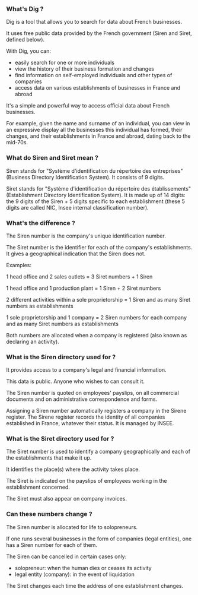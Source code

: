 ### What's Dig ?

Dig is a tool that allows you to search for data about French businesses.

It uses free public data provided by the French government (Siren and Siret, defined below).

With Dig, you can:

- easily search for one or more individuals
- view the history of their business formation and changes
- find information on self-employed individuals and other types of companies
- access data on various establishments of businesses in France and abroad

It's a simple and powerful way to access official data about French businesses.

For example, given the name and surname of an individual, you can view in an expressive display all the businesses this individual has formed, their changes, and their establishments in France and abroad, dating back to the mid-70s.

### What do Siren and Siret mean ?
Siren stands for "Système d'identification du répertoire des entreprises" (Business Directory Identification System). It consists of 9 digits.

Siret stands for "Système d'identification du répertoire des établissements" (Establishment Directory Identification System). It is made up of 14 digits: the 9 digits of the Siren + 5 digits specific to each establishment (these 5 digits are called NIC, Insee internal classification number).

### What's the difference ?
The Siren number is the company's unique identification number.

The Siret number is the identifier for each of the company's establishments. It gives a geographical indication that the Siren does not.

Examples:

1 head office and 2 sales outlets = 3 Siret numbers + 1 Siren

1 head office and 1 production plant = 1 Siren + 2 Siret numbers

2 different activities within a sole proprietorship = 1 Siren and as many Siret numbers as establishments

1 sole proprietorship and 1 company = 2 Siren numbers for each company and as many Siret numbers as establishments

Both numbers are allocated when a company is registered (also known as declaring an activity).

### What is the Siren directory used for ?
It provides access to a company's legal and financial information.

This data is public. Anyone who wishes to can consult it.

The Siren number is quoted on employees' payslips, on all commercial documents and on administrative correspondence and forms.

Assigning a Siren number automatically registers a company in the Sirene register. The Sirene register records the identity of all companies established in France, whatever their status. It is managed by INSEE.

### What is the Siret directory used for ?
The Siret number is used to identify a company geographically and each of the establishments that make it up.

It identifies the place(s) where the activity takes place.

The Siret is indicated on the payslips of employees working in the establishment concerned.

The Siret must also appear on company invoices.

### Can these numbers change ?
The Siren number is allocated for life to solopreneurs.

If one runs several businesses in the form of companies (legal entities), one has a Siren number for each of them.

The Siren can be cancelled in certain cases only:
- solopreneur: when the human dies or ceases its activity
- legal entity (company): in the event of liquidation

The Siret changes each time the address of one establishment changes.